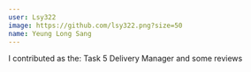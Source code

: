 ```yaml
---
user: Lsy322
image: https://github.com/lsy322.png?size=50
name: Yeung Long Sang
---
```

I contributed as the: Task 5 Delivery Manager and some reviews

